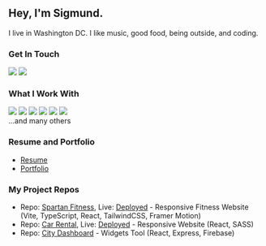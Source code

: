 ## Hey, I'm Sigmund. 
I live in Washington DC. I like music, good food, being outside, and coding. 

### Get In Touch
<a href="mailto:shindigira@gmail.com"><img src="https://img.shields.io/badge/Gmail-D14836?style=for-the-badge&logo=gmail&logoColor=white"></a> <a href="https://www.linkedin.com/in/sntang/"><img src="https://img.shields.io/badge/LinkedIn-0077B5?style=for-the-badge&logo=linkedin&logoColor=white"></a> 

### What I Work With
<img src="https://img.shields.io/badge/JavaScript-F7DF1E?style=for-the-badge&logo=javascript&logoColor=black"> <img src="https://img.shields.io/badge/TypeScript-ADD8E6?style=for-the-badge&logo=typescript&logoColor=white"> <img src="https://img.shields.io/badge/React-20232A?style=for-the-badge&logo=react&logoColor=61DAFB"> <img src="https://img.shields.io/badge/Node.js-43853D?style=for-the-badge&logo=node.js&logoColor=white"> <img src="https://img.shields.io/badge/HTML5-E34F26?style=for-the-badge&logo=html5&logoColor=white"> <img src="https://img.shields.io/badge/CSS3-1572B6?style=for-the-badge&logo=css3&logoColor=white">  
...and many others

### Resume and Portfolio
* <a href="https://c6e752ae.resumecv.pages.dev/">Resume</a>
* <a href="https://portfolio-website-tau-orpin.vercel.app/">Portfolio</a>

### My Project Repos
* Repo: <a href="https://github.com/shindigira/Spartan-Fitness">Spartan Fitness</a>, Live: <a href="https://14377928.spartan-fitness.pages.dev/">Deployed</a> - Responsive Fitness Website (Vite, TypeScript, React, TailwindCSS, Framer Motion)
* Repo: <a href="https://github.com/shindigira/car-rental">Car Rental</a>, Live: <a href="https://car-rental-dun.vercel.app/">Deployed</a> - Responsive  Website (React, SASS)
* Repo: <a href="https://github.com/shindigira/CityDashboard">City Dashboard</a> - Widgets Tool (React, Express, Firebase)



